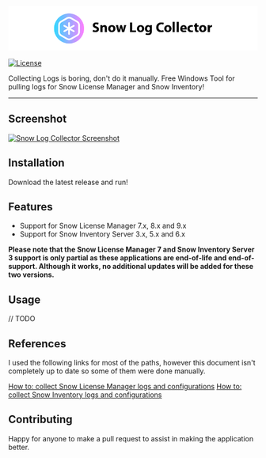 <a href="http://github.com/goosetuv/snow-log-collector"><img src="/images/slc-logo.png" title="Snow Log Collector" alt="SRD Logo"></a>

[![License](http://img.shields.io/:license-mit-blue.svg?style=flat-square)](http://badges.mit-license.org)

Collecting Logs is boring, don't do it manually. Free Windows Tool for pulling logs for Snow License Manager and Snow Inventory!

---

## Screenshot
<a href="http://github.com/goosetuv/snow-log-collector"><img src="/images/screenshot-2.0.PNG" title="Snow Log Collector" alt="Snow Log Collector Screenshot"></a>

## Installation

Download the latest release and run!

## Features

- Support for Snow License Manager 7.x, 8.x and 9.x
- Support for Snow Inventory Server 3.x, 5.x and 6.x

**Please note that the Snow License Manager 7 and Snow Inventory Server 3 support is only partial as these applications are end-of-life and end-of-support.  Although it works, no additional updates will be added for these two versions.**


## Usage

// TODO

## References

I used the following links for most of the paths, however this document isn't completely up to date so some of them were done manually.

[How to: collect Snow License Manager logs and configurations](https://community.snowsoftware.com/s/article/HowtocollectSnowLicenseManagerlogsandconfigurations-v2)
[How to: collect Snow Inventory logs and configurations](https://community.snowsoftware.com/s/article/HowtocollectSnowInventorylogsandconfigurations-v2)

## Contributing
Happy for anyone to make a pull request to assist in making the application better.
